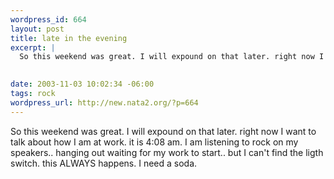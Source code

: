 ```yaml
--- 
wordpress_id: 664
layout: post
title: late in the evening
excerpt: |
  So this weekend was great. I will expound on that later. right now I want to talk about how I am at work. it is 4:08 am. I am listening to rock on my speakers.. hanging out waiting for my work to start.. but I can't find the ligth switch. this ALWAYS happens. I need a soda. 
  

date: 2003-11-03 10:02:34 -06:00
tags: rock
wordpress_url: http://new.nata2.org/?p=664
---
```

So this weekend was great. I will expound on that later. right now I want to talk about how I am at work. it is 4:08 am. I am listening to rock on my speakers.. hanging out waiting for my work to start.. but I can't find the ligth switch. this ALWAYS happens. I need a soda. 

